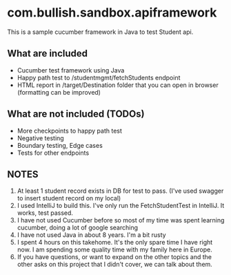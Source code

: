 # com.bullish.sandbox.apiframework

This is a sample cucumber framework in Java to test Student api.

## What are included
- Cucumber test framework using Java
- Happy path test to /studentmgmt/fetchStudents endpoint
- HTML report in /target/Destination folder that you can open in browser (formatting can be improved)

## What are not included (TODOs)
- More checkpoints to happy path test
- Negative testing
- Boundary testing, Edge cases
- Tests for other endpoints

## NOTES
1. At least 1 student record exists in DB for test to pass. (I've used swagger to insert student record on my local)
2. I used IntelliJ to build this. I've only run the FetchStudentTest in IntelliJ. It works, test passed.
3. I have not used Cucumber before so most of my time was spent learning cucumber, doing a lot of google searching
3. I have not used Java in about 8 years. I'm a bit rusty
4. I spent 4 hours on this takehome. It's the only spare time I have right now. I am spending some quality time with my family here in Europe.
5. If you have questions, or want to expand on the other topics and the other asks on this project that I didn't cover, we can talk about them.